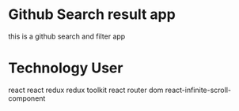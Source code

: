 # Github Search result app
this is a github search and filter app

# Technology User

react
react redux
redux toolkit
react router dom
react-infinite-scroll-component
